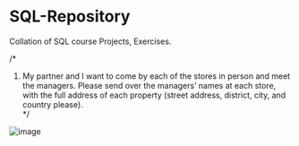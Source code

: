 # SQL-Repository
Collation of SQL course Projects, Exercises.


/* 
1. My partner and I want to come by each of the stores in person and meet the managers. 
Please send over the managers’ names at each store, with the full address 
of each property (street address, district, city, and country please).  
*/ 


![image](https://user-images.githubusercontent.com/77731827/112274152-71ec1f80-8c7e-11eb-83cf-b76e98d6d01f.png)
